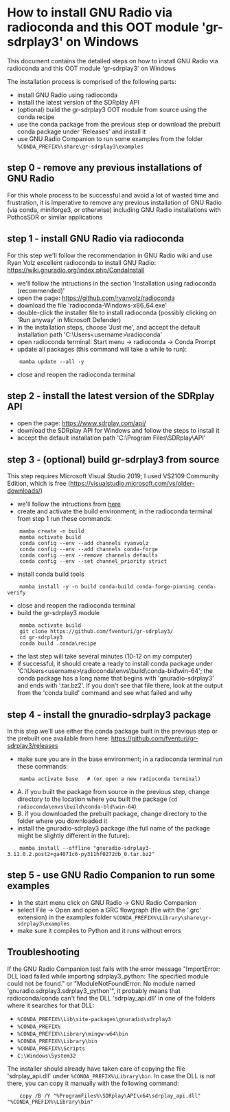 # How to install GNU Radio via radioconda and this OOT module 'gr-sdrplay3' on Windows

This document contains the detailed steps on how to install GNU Radio via radioconda and this OOT module 'gr-sdrplay3' on Windows

The installation process is comprised of the following parts:
- install GNU Radio using radioconda
- install the latest version of the SDRplay API
- (optional) build the gr-sdrplay3 OOT module from source using the conda recipe
- use the conda package from the previous step or download the prebuilt conda package under 'Releases' and install it
- use GNU Radio Companion to run some examples from the folder `%CONDA_PREFIX%\share\gr-sdrplay3\examples`


## step 0 - remove any previous installations of GNU Radio

For this whole process to be successful and avoid a lot of wasted time and frustration, it is imperative to remove any previous installation of GNU Radio (via conda, miniforge3, or otherwise) including GNU Radio installations with PothosSDR or similar applications


## step 1 - install GNU Radio via radioconda

For this step we'll follow the recommendation in GNU Radio wiki and use Ryan Volz excellent radioconda to install GNU Radio: https://wiki.gnuradio.org/index.php/CondaInstall

- we'll follow the intructions in the section 'Installation using radioconda (recommended)'
- open the page: https://github.com/ryanvolz/radioconda
- download the file 'radioconda-Windows-x86_64.exe'
- double-click the installer file to install radioconda (possibly clicking on 'Run anyway' in Microsoft Defender)
- in the installation steps, choose 'Just me', and accept the default installation path 'C:\Users\<username>\radioconda'
- open radioconda terminal:
    Start menu -> radioconda -> Conda Prompt
- update all packages (this command will take a while to run):
```
    mamba update --all -y
```
- close and reopen the radioconda terminal


## step 2 - install the latest version of the SDRplay API

- open the page: https://www.sdrplay.com/api/
- download the SDRplay API for Windows and follow the steps to install it
- accept the default installation path 'C:\Program Files\SDRplay\API'


## step 3 - (optional) build gr-sdrplay3 from source

This step requires Microsoft Visual Studio 2019; I used VS2109 Community Edition, which is free (https://visualstudio.microsoft.com/vs/older-downloads/)

- we'll follow the intructions from [here](.conda/README.md#building-the-package)
- create and activate the build environment; in the radioconda terminal from step 1 run these commands:
```
    mamba create -n build
    mamba activate build
    conda config --env --add channels ryanvolz
    conda config --env --add channels conda-forge
    conda config --env --remove channels defaults
    conda config --env --set channel_priority strict
```
- install conda build tools
```
    mamba install -y -n build conda-build conda-forge-pinning conda-verify
```
- close and reopen the radioconda terminal
- build the gr-sdrplay3 module
```
    mamba activate build
    git clone https://github.com/fventuri/gr-sdrplay3/
    cd gr-sdrplay3
    conda build .conda\recipe
```
- the last step will take several minutes (10-12 on my computer)
- if successful, it should create a ready to install conda package under 'C:\Users\<username>\radioconda\envs\build\conda-bld\win-64'; the conda package has a long name that begins with 'gnuradio-sdrplay3' and ends with '.tar.bz2'. If you don't see that file there, look at the output from the 'conda build' command and see what failed and why


## step 4 - install the gnuradio-sdrplay3 package

In this step we'll use either the conda package built in the previous step or the prebuilt one available from here: https://github.com/fventuri/gr-sdrplay3/releases

- make sure you are in the base environment; in a radioconda terminal run these commands:
```
    mamba activate base   # (or open a new radioconda terminal)
```
- A. if you built the package from source in the previous step, change directory to the location where you built the package (`cd radioconda\envs\build\conda-bld\win-64`)
- B. if you downloaded the prebuilt package, change directory to the folder where you downloaded it
- install the gnuradio-sdrplay3 package (the full name of the package might be slightly different in the future):
```
    mamba install --offline "gnuradio-sdrplay3-3.11.0.2.post2+ga4071c6-py311hf0272db_0.tar.bz2"
```


## step 5 - use GNU Radio Companion to run some examples

- In the start menu click on GNU Radio -> GNU Radio Companion
- select File -> Open and open a GRC flowgraph (file with the '.grc' extension) in the examples folder `%CONDA_PREFIX%\Library\share\gr-sdrplay3\examples`
- make sure it compiles to Python and it runs without errors


## Troubleshooting

If the GNU Radio Companion test fails with the error message "ImportError: DLL load failed while importing sdrplay3_python: The specified module could not be found." or "ModuleNotFoundError: No module named 'gnuradio.sdrplay3.sdrplay3_python'", it probably means that radioconda/conda can't find the DLL 'sdrplay_api.dll' in one of the folders where it searches for that DLL:
- `%CONDA_PREFIX%\Lib\site-packages\gnuradio\sdrplay3`
- `%CONDA_PREFIX%`
- `%CONDA_PREFIX%\Library\mingw-w64\bin`
- `%CONDA_PREFIX%\Library\bin`
- `%CONDA_PREFIX%\Scripts`
- `C:\Windows\System32`

The installer should already have taken care of copying the file 'sdrplay_api.dll' under `%CONDA_PREFIX%\Library\bin`. In case the DLL is not there, you can copy it manually with the following command:
```
    copy /B /Y "%ProgramFiles%\SDRplay\API\x64\sdrplay_api.dll" "%CONDA_PREFIX%\Library\bin"
```
